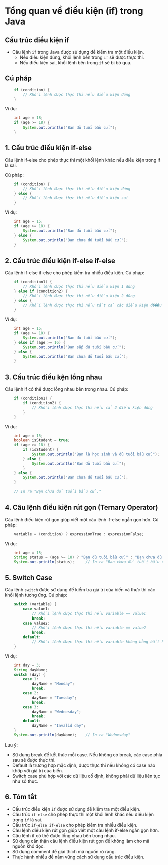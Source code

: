 # Tổng quan về điều kiện (if) trong Java

## Cấu trúc điều kiện if
- Câu lệnh `if` trong Java được sử dụng để kiểm tra một điều kiện. 
  - Nếu điều kiện đúng, khối lệnh bên trong `if` sẽ được thực thi.
  - Nếu điều kiện sai, khối lệnh bên trong `if` sẽ bị bỏ qua.

## Cú pháp
    
```java
    if (condition) {
        // Khối lệnh được thực thi nếu điều kiện đúng
    }
```
Ví dụ:
```java
    int age = 18;
    if (age >= 18) {
        System.out.println("Bạn đủ tuổi bầu cử.");
    }
```
## 1. Cấu trúc điều kiện if-else
Câu lệnh if-else cho phép thực thi một khối lệnh khác nếu điều kiện trong if là sai.


Cú pháp:
```java
    if (condition) {
        // Khối lệnh được thực thi nếu điều kiện đúng
    } else {
        // Khối lệnh được thực thi nếu điều kiện sai
    }
```

Ví dụ:
```java
    int age = 15;
    if (age >= 18) {
        System.out.println("Bạn đủ tuổi bầu cử.");
    } else {
        System.out.println("Bạn chưa đủ tuổi bầu cử.");
    }
```

## 2. Cấu trúc điều kiện if-else if-else
Câu lệnh if-else if-else cho phép kiểm tra nhiều điều kiện.
Cú pháp:
```java
    if (condition1) {
        // Khối lệnh được thực thi nếu điều kiện 1 đúng
    } else if (condition2) {
        // Khối lệnh được thực thi nếu điều kiện 2 đúng
    } else {
        // Khối lệnh được thực thi nếu tất cả các điều kiện đ���u sai
    }
```
Ví dụ:
```java
    int age = 15;
    if (age >= 18) {
        System.out.println("Bạn đủ tuổi bầu cử.");
    } else if (age >= 16) {
        System.out.println("Bạn sắp đủ tuổi bầu cử.");
    } else {
        System.out.println("Bạn chưa đủ tuổi bầu cử.");
    }
```

## 3. Cấu trúc điều kện lồng nhau
Câu lệnh if có thể được lồng nhau bên trong nhau.
Cú pháp:
```java
    if (condition1) {
        if (condition2) {
            // Khối lệnh được thực thi nếu cả 2 điều kiện đúng
        }
    }
```
Ví dụ:
```java
    int age = 15;
    boolean isStudent = true;
    if (age >= 18) {
        if (isStudent) {
            System.out.println("Bạn là học sinh và đủ tuổi bầu cử.");
        } else {
            System.out.println("Bạn đủ tuổi bầu cử.");
        }
    } else {
        System.out.println("Bạn chưa đủ tuổi bầu cử.");
    }
    
    // In ra "Bạn chưa đủ tuổi bầu cử."
```

## 4. Câu lệnh điều kiện rút gọn (Ternary Operator)
Câu lệnh điều kiện rút gọn giúp viết một câu lệnh if-else ngắn gọn hơn.
Cú pháp:
```java
    variable = (condition) ? expressionTrue : expressionFalse;
```
Ví dụ:
```java
    int age = 15;
    String status = (age >= 18) ? "Bạn đủ tuổi bầu cử." : "Bạn chưa đủ tuổi bầu cử.";
    System.out.println(status);     // In ra "Bạn chưa đủ tuổi bầu cử."
```
## 5. Switch Case
Câu lệnh `switch` được sử dụng để kiểm tra giá trị của biến và thực thi các khối lệnh tương ứng.
Cú pháp:
```java
    switch (variable) {
        case value1:
            // Khối lệnh được thực thi nếu variable == value1
            break;
        case value2:
            // Khối lệnh được thực thi nếu variable == value2
            break;
        default:
            // Khối lệnh được thực thi nếu variable không bằng bất kỳ giá trị nào
    }
```
Ví dụ:
```java
    int day = 3;
    String dayName;
    switch (day) {
        case 1:
            dayName = "Monday";
            break;
        case 2:
            dayName = "Tuesday";
            break;
        case 3:
            dayName = "Wednesday";
            break;
        default:
            dayName = "Invalid day";
    }
    System.out.println(dayName);    // In ra "Wednesday"
```
Lưu  ý:
- Sử dụng break để kết thúc mỗi case. Nếu không có break, các case phía sau sẽ được thực thi.
- Default là trường hợp mặc định, được thực thi nếu không có case nào khớp với giá trị của biến.
- Switch case phù hợp với các dữ liệu cố định, không phải dữ liệu liên tục như số thực.

## 6. Tóm tắt
- Cấu trúc điều kiện `if` được sử dụng để kiểm tra một điều kiện.
- Cấu trúc `if-else` cho phép thực thi một khối lệnh khác nếu điều kiện trong `if` là sai.
- Cấu trúc `if-else if-else` cho phép kiểm tra nhiều điều kiện.
- Câu lệnh điều kiện rút gọn giúp viết một câu lệnh if-else ngắn gọn hơn.
- Câu lệnh if có thể được lồng nhau bên trong nhau.
- Sử dụng cẩn thận câu lệnh điều kiện rút gọn để không làm cho mã nguồn khó đọc.
- Sử dụng comment để giải thích mã nguồn rõ ràng.
- Thực hành nhiều để nắm vững cách sử dụng cấu trúc điều kiện.


